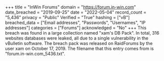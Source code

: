 +++
title = "InWin Forums"
domain = "https://forum.in-win.com"
date_breached = "2019-09-25"
date = "2022-05-04"
record_count = "5,436"
privacy = "Public"
Verified = "True"
hashing = ["vB"]
breached_data = ["Email addresses", "Passwords", "Usernames", "IP addresses"]
categories = ["Forums"]
acknowledged = "No"
+++
This breach was found in a large collection named "xam's DB Pack". In total, 316 websites databases were leaked, all due to a single vulnerability in the vBulletin software. The breach pack was released on RaidForums by the user xam on October 17, 2019. The filename that this entry comes from is "forum.in-win.com_5436.txt".
